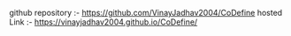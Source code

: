 github repository :- https://github.com/VinayJadhav2004/CoDefine
hosted Link :- https://vinayjadhav2004.github.io/CoDefine/
